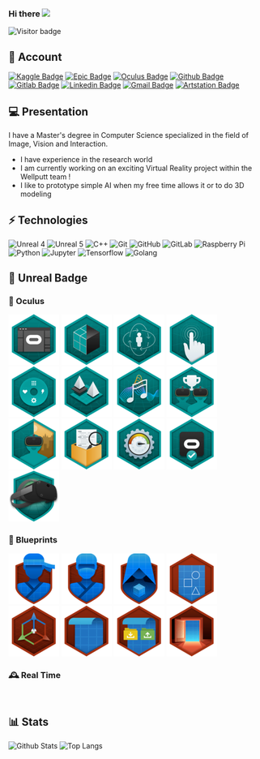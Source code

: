 ### Hi there <img src=https://media.giphy.com/media/hvRJCLFzcasrR4ia7z/giphy.gif width=25px>

![Visitor badge](https://visitor-badge.glitch.me/badge?page_id=Arnaud58.Arnaud58)

## 🐣 Account

[![Kaggle Badge](https://img.shields.io/badge/-Arnaud58-26C0FF?style=flat-square&logo=Kaggle&logoColor=white&link=https://www.kaggle.com/arnaud58/)](https://www.kaggle.com/arnaud58/)
[![Epic Badge](https://img.shields.io/badge/-Gould58-black?style=flat-square&logo=unrealengine&logoColor=white&link=https://learn.unrealengine.com/)](https://learn.unrealengine.com/)
[![Oculus Badge](https://img.shields.io/badge/-Gould58-black?style=flat-square&logo=oculus&logoColor=white&link=https://developer.oculus.com)](https://developer.oculus.com)
[![Github Badge](https://img.shields.io/badge/-Arnaud58-181717?style=flat-square&logo=github&logoColor=white&link=https://github.com/Arnaud58)](https://github.com/Arnaud58)
[![Gitlab Badge](https://img.shields.io/badge/-Arnaud58-FCA121?style=flat-square&logo=gitlab&logoColor=white&link=https://gitlab.com/Arnaud58)](https://gitlab.com/Arnaud58)
[![Linkedin Badge](https://img.shields.io/badge/-ArnaudRougetet-blue?style=flat-square&logo=Linkedin&logoColor=white&link=https://www.linkedin.com/in/arnaud-rougetet-092414158/)](https://www.linkedin.com/in/arnaud-rougetet-092414158/)
[![Gmail Badge](https://img.shields.io/badge/-r.arnaud500@gmail.com-c14438?style=flat-square&logo=Gmail&logoColor=white&link=mailto:r.arnaud500@gmail.com)](mailto:r.arnaud500@gmail.com)
[![Artstation Badge](https://img.shields.io/badge/-arnaudrougetet7-171717?style=flat-square&logo=artstation&link=https://www.artstation.com/arnaudrougetet7)](https://www.artstation.com/arnaudrougetet7)

## 💻 Presentation

I have a Master's degree in Computer Science specialized in the field of Image, Vision and Interaction.
- I have experience in the research world
- I am currently working on an exciting Virtual Reality project within the Wellputt team !
- I like to prototype simple AI when my free time allows it or to do 3D modeling

## ⚡ Technologies

![Unreal 4](https://img.shields.io/badge/-UE4-black?style=flat-square&logo=unrealengine)
![Unreal 5](https://img.shields.io/badge/-UE5-6ebdf6?style=flat-square&logo=unrealengine&logoColor=black)
![C++](https://img.shields.io/badge/-C++-00599C?style=flat-square&logo=c)
![Git](https://img.shields.io/badge/-Git-black?style=flat-square&logo=git)
![GitHub](https://img.shields.io/badge/-GitHub-181717?style=flat-square&logo=github)
![GitLab](https://img.shields.io/badge/-GitLab-FCA121?style=flat-square&logo=gitlab)
![Raspberry Pi](https://img.shields.io/badge/-Raspberry%20Pi-C51A4A?style=flat-square&logo=Raspberry-Pi)
![Python](https://img.shields.io/badge/-Python-FFD240?style=flat-square&logo=Python)
![Jupyter](https://img.shields.io/badge/-Jupyter-FDF41C?style=flat-square&logo=jupyter)
![Tensorflow](https://img.shields.io/badge/-Tensorflow-E95431?style=flat-square&logo=tensorflow)
![Golang](https://img.shields.io/badge/-Golang-lightblue?style=flat-square&logo=go)

## 🏴󠁧󠁢󠁳󠁣󠁴󠁿 Unreal Badge

### 🥽 Oculus 

![](img/39393-PrepareUnrealforVirtualRealityDevelopment.png)
![](img/39397-IdentifyGraphics_RenderingConsiderationsforVR.png)
![](img/39401-Understand_ImplementLocomotion_Ergonomics.png)
![](img/39405-IncorporateHandpresence_Interaction.png)
![](img/39409-ImplementUIwithUnrealMotionGraphics.png)
![](img/39413-DemonstrateLevelLoadOptimization.png)
![](img/39417-SoundDesignforVirtualReality.png)
![](img/39422-CreateaSocialVRExperience.png)
![](img/39426-OculusMixedRealityCapture.png)
![](img/39430-Tools_PrinciplesforProjectOptimization.png)
![](img/39437-AnalyzePerformance_ApplyCommonOptimizations.png)
![](img/39438-PrepareYourOculusVRAppforSubmission.png)
![](img/39442-OculusVRProductionforUnrealEngine.png)

### 📘 Blueprints

![](img/39734-BlueprintJourneyman.png)
![](img/39735-BlueprintNinja.png)
![](img/39736-BlueprintMaster.png)
![](img/30810-110BlueprintEssentialConcepts.png)
![](img/39266-UnrealEditorFundamentals-ActorsandBlueprints.png)
![](img/38819-656BlueprintKickstart.png)
![](img/39655-1043-Blueprint-Runtime-Saving-Loading.png)
![](img/39567-BlueprintsandGameplayInDevelopment.png)

### 🕰️ Real Time

![]()
![]()

## :bar_chart: Stats

![Github Stats](https://github-readme-stats.vercel.app/api?username=Arnaud58&include_all_commits=true&show_icons=true&hide=prs,issues&role=OWNER,ORGANIZATION_MEMBER,COLLABORATOR&theme=tokyonight)
![Top Langs](https://github-readme-stats-one-bice.vercel.app/api/top-langs/?username=Arnaud58&langs_count=10&layout=compact&role=OWNER,ORGANIZATION_MEMBER,COLLABORATOR&theme=tokyonight)
  
